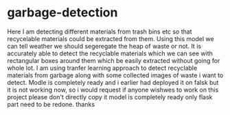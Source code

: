 # garbage-detection

Here I am detecting different  materials from trash bins etc so that recycelable materials could be extracted from them. Using this model we can tell weather we should segeregate the heap of waste or not.
It is accurately able to detect the recyclable materials which we can see with rectangular boxes around them which be easily extracted without going for whole lot.
I am using tranfer learning approach to detect recyclable materials from garbage along with some collected images of waste i want to detect.
Modle is completely ready and i earlier had deployed it on falsk but it is not working now, so i would request if anyone wishwes to work on this project please don't directly copy it model is completely ready only flask part need to be redone. thanks
